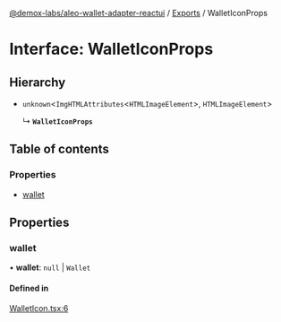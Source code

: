 [@demox-labs/aleo-wallet-adapter-reactui](../README.md) / [Exports](../modules.md) / WalletIconProps

# Interface: WalletIconProps

## Hierarchy

- `unknown`<`ImgHTMLAttributes`<`HTMLImageElement`\>, `HTMLImageElement`\>

  ↳ **`WalletIconProps`**

## Table of contents

### Properties

- [wallet](WalletIconProps.md#wallet)

## Properties

### wallet

• **wallet**: ``null`` \| `Wallet`

#### Defined in

[WalletIcon.tsx:6](https://github.com/demox-labs/leo-wallet-adapter/blob/8b34447/packages/ui/src/WalletIcon.tsx#L6)
